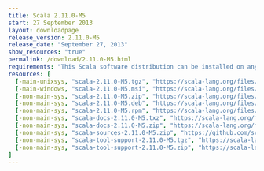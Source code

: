 ```yaml
---
title: Scala 2.11.0-M5
start: 27 September 2013
layout: downloadpage
release_version: 2.11.0-M5
release_date: "September 27, 2013"
show_resources: "true"
permalink: /download/2.11.0-M5.html
requirements: "This Scala software distribution can be installed on any Unix-like or Windows system. It requires the Java runtime version 1.6 or later, which can be downloaded <a href='http://www.java.com/'>here</a>."
resources: [
  [-main-unixsys, "scala-2.11.0-M5.tgz", "https://scala-lang.org/files/archive/scala-2.11.0-M5.tgz", "Mac OS X, Unix, Cygwin", "28M"],
  [-main-windows, "scala-2.11.0-M5.msi", "https://scala-lang.org/files/archive/scala-2.11.0-M5.msi", "Windows (msi installer)", "52M"],
  [-non-main-sys, "scala-2.11.0-M5.zip", "https://scala-lang.org/files/archive/scala-2.11.0-M5.zip", "Windows", "28M"],
  [-non-main-sys, "scala-2.11.0-M5.deb", "https://scala-lang.org/files/archive/scala-2.11.0-M5.deb", "Debian", "25M"],
  [-non-main-sys, "scala-2.11.0-M5.rpm", "https://scala-lang.org/files/archive/scala-2.11.0-M5.rpm", "RPM package", "25M"],
  [-non-main-sys, "scala-docs-2.11.0-M5.txz", "https://scala-lang.org/files/archive/scala-docs-2.11.0-M5.txz", "API docs", "3.1M"],
  [-non-main-sys, "scala-docs-2.11.0-M5.zip", "https://scala-lang.org/files/archive/scala-docs-2.11.0-M5.zip", "API docs", "25M"],
  [-non-main-sys, "scala-sources-2.11.0-M5.zip", "https://github.com/scala/scala/archive/v2.11.0-M5.tar.gz", "sources", "4.0K"],
  [-non-main-sys, "scala-tool-support-2.11.0-M5.tgz", "https://scala-lang.org/files/archive/scala-tool-support-2.11.0-M5.tgz", "Scala Tool Support (tgz)", "28K"],
  [-non-main-sys, "scala-tool-support-2.11.0-M5.zip", "https://scala-lang.org/files/archive/scala-tool-support-2.11.0-M5.zip", "Scala Tool Support (zip)", "48K"]
]
---
```



